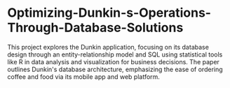 # Optimizing-Dunkin-s-Operations-Through-Database-Solutions
This project explores the Dunkin application, focusing on its database design through an entity-relationship model and SQL using statistical tools like R in data analysis and visualization for business decisions. The paper outlines Dunkin's database architecture, emphasizing the ease of ordering coffee and food via its mobile app and web platform.
